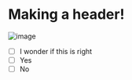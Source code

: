 # Making a header!
![image](https://github.com/Tennare/skills-communicate-using-markdown/assets/133886458/f02ea0a3-057e-4baf-b999-1a4916d3cef6)
- [ ] I wonder if this is right
- [ ] Yes
- [ ] No
